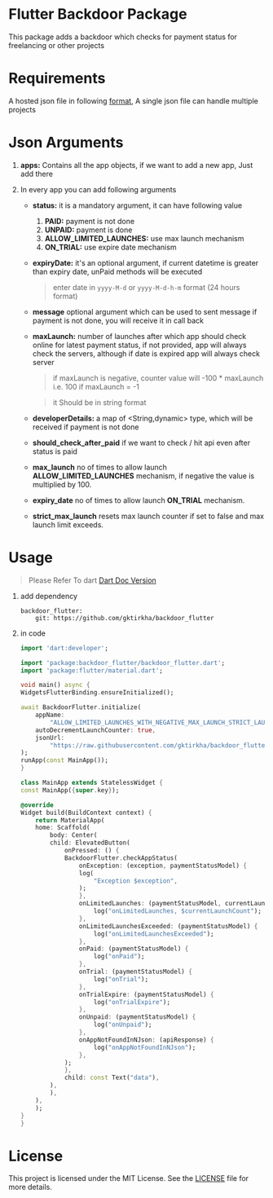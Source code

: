 # Flutter Backdoor Package

This package adds a backdoor which checks for payment status for freelancing or other projects

# Requirements

A hosted json file in following [format](assets/example-hosted.json), A single json file can handle multiple projects

# Json Arguments
1. **apps:** Contains all the app objects, if we want to add a new app, Just add there

1. In every app you can add following arguments
    - **status:** it is a mandatory argument, it can have following value
        1. **PAID:** payment is not done
        1. **UNPAID:** payment is done
        1. **ALLOW_LIMITED_LAUNCHES:** use max launch mechanism
        1. **ON_TRIAL:** use expire date mechanism
    
    - **expiryDate:** it's an optional argument, if current datetime is greater than expiry date, unPaid methods will be executed
        > enter date in ```yyyy-M-d``` or ```yyyy-M-d-h-m``` format (24 hours format)

    - **message** optional argument which can be used to sent message if payment is not done, you will receive it in call back

    - **maxLaunch:** number of launches after which app should check online for latest payment status, if not provided, app will always check the servers, although if date is expired app will always check server
        > if maxLaunch is negative, counter value will -100 * maxLaunch i.e. 100 if maxLaunch = -1

        >it Should be in string format
    
    - **developerDetails:** a map of <String,dynamic> type, which will be received  if payment is not done
    - **should_check_after_paid** if we want to check / hit api even after status is paid
    - **max_launch** no of times to allow launch **ALLOW_LIMITED_LAUNCHES** mechanism, if negative the value is multiplied by 100.
    - **expiry_date** no of times to allow launch **ON_TRIAL** mechanism.
    - **strict_max_launch** resets max launch counter if set to false and max launch limit exceeds.

# Usage

> Please Refer To dart [Dart Doc Version](https://gktirkha.github.io/flutter_packages_doc/backdoor_flutter)

1. add dependency

    ```
    backdoor_flutter:
        git: https://github.com/gktirkha/backdoor_flutter
    ```
1. in code 
    ``` dart
    import 'dart:developer';

    import 'package:backdoor_flutter/backdoor_flutter.dart';
    import 'package:flutter/material.dart';

    void main() async {
    WidgetsFlutterBinding.ensureInitialized();

    await BackdoorFlutter.initialize(
        appName:
            "ALLOW_LIMITED_LAUNCHES_WITH_NEGATIVE_MAX_LAUNCH_STRICT_LAUNCH_FALSE",
        autoDecrementLaunchCounter: true,
        jsonUrl:
            "https://raw.githubusercontent.com/gktirkha/backdoor_flutter/beta/assets/example-hosted.json",
    );
    runApp(const MainApp());
    }

    class MainApp extends StatelessWidget {
    const MainApp({super.key});

    @override
    Widget build(BuildContext context) {
        return MaterialApp(
        home: Scaffold(
            body: Center(
            child: ElevatedButton(
                onPressed: () {
                BackdoorFlutter.checkAppStatus(
                    onException: (exception, paymentStatusModel) {
                    log(
                        "Exception $exception",
                    );
                    },
                    onLimitedLaunches: (paymentStatusModel, currentLaunchCount) {
                        log("onLimitedLaunches, $currentLaunchCount");
                    },
                    onLimitedLaunchesExceeded: (paymentStatusModel) {
                        log("onLimitedLaunchesExceeded");
                    },
                    onPaid: (paymentStatusModel) {
                        log("onPaid");
                    },
                    onTrial: (paymentStatusModel) {
                        log("onTrial");
                    },
                    onTrialExpire: (paymentStatusModel) {
                        log("onTrialExpire");
                    },
                    onUnpaid: (paymentStatusModel) {
                        log("onUnpaid");
                    },
                    onAppNotFoundInNJson: (apiResponse) {
                        log("onAppNotFoundInNJson");
                    },
                );
                },
                child: const Text("data"),
            ),
            ),
        ),
        );
    }
    }

    ```

# License
This project is licensed under the MIT License. See the [LICENSE](LICENSE) file for more details.